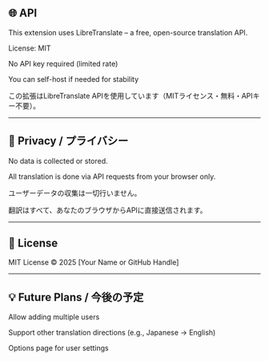 
## 🌐 API
This extension uses LibreTranslate – a free, open-source translation API.

License: MIT

No API key required (limited rate)

You can self-host if needed for stability

この拡張はLibreTranslate APIを使用しています（MITライセンス・無料・APIキー不要）。

---

## 🔐 Privacy / プライバシー
No data is collected or stored.

All translation is done via API requests from your browser only.

ユーザーデータの収集は一切行いません。

翻訳はすべて、あなたのブラウザからAPIに直接送信されます。

---

## 📄 License
MIT License © 2025 [Your Name or GitHub Handle]

---  
## 💡 Future Plans / 今後の予定
Allow adding multiple users

Support other translation directions (e.g., Japanese → English)

Options page for user settings






